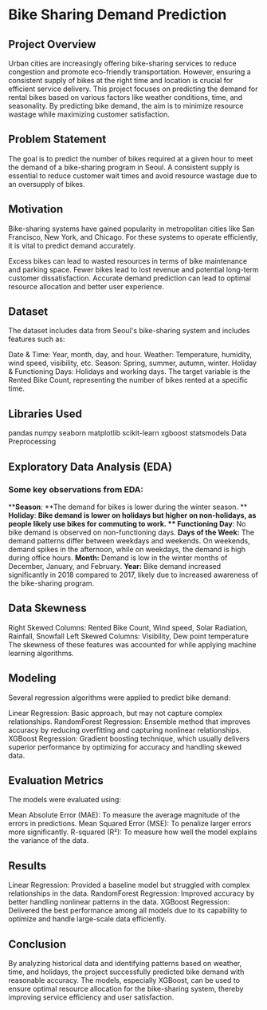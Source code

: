 # Bike Sharing Demand Prediction
## Project Overview
Urban cities are increasingly offering bike-sharing services to reduce congestion and promote eco-friendly transportation. However, ensuring a consistent supply of bikes at the right time and location is crucial for efficient service delivery. This project focuses on predicting the demand for rental bikes based on various factors like weather conditions, time, and seasonality. By predicting bike demand, the aim is to minimize resource wastage while maximizing customer satisfaction.

## Problem Statement
The goal is to predict the number of bikes required at a given hour to meet the demand of a bike-sharing program in Seoul. A consistent supply is essential to reduce customer wait times and avoid resource wastage due to an oversupply of bikes.

## Motivation
Bike-sharing systems have gained popularity in metropolitan cities like San Francisco, New York, and Chicago. For these systems to operate efficiently, it is vital to predict demand accurately.

Excess bikes can lead to wasted resources in terms of bike maintenance and parking space.
Fewer bikes lead to lost revenue and potential long-term customer dissatisfaction.
Accurate demand prediction can lead to optimal resource allocation and better user experience.

## Dataset
The dataset includes data from Seoul's bike-sharing system and includes features such as:

Date & Time: Year, month, day, and hour.
Weather: Temperature, humidity, wind speed, visibility, etc.
Season: Spring, summer, autumn, winter.
Holiday & Functioning Days: Holidays and working days.
The target variable is the Rented Bike Count, representing the number of bikes rented at a specific time.

## Libraries Used
pandas
numpy
seaborn
matplotlib
scikit-learn
xgboost
statsmodels
Data Preprocessing

## Exploratory Data Analysis (EDA)
### Some key observations from EDA:

****Season**: **The demand for bikes is lower during the winter season.
** **Holiday**: **Bike demand is lower on holidays but higher on non-holidays, as people likely use bikes for commuting to work.
** Functioning Day**: No bike demand is observed on non-functioning days.
**Days of the Week:** The demand patterns differ between weekdays and weekends. On weekends, demand spikes in the afternoon, while on weekdays, the demand is high during office hours.
**Month:** Demand is low in the winter months of December, January, and February.
**Year:** Bike demand increased significantly in 2018 compared to 2017, likely due to increased awareness of the bike-sharing program.

## Data Skewness
Right Skewed Columns: Rented Bike Count, Wind speed, Solar Radiation, Rainfall, Snowfall
Left Skewed Columns: Visibility, Dew point temperature
The skewness of these features was accounted for while applying machine learning algorithms.

##  Modeling
Several regression algorithms were applied to predict bike demand:

Linear Regression: Basic approach, but may not capture complex relationships.
RandomForest Regression: Ensemble method that improves accuracy by reducing overfitting and capturing nonlinear relationships.
XGBoost Regression: Gradient boosting technique, which usually delivers superior performance by optimizing for accuracy and handling skewed data.

## Evaluation Metrics
The models were evaluated using:

Mean Absolute Error (MAE): To measure the average magnitude of the errors in predictions.
Mean Squared Error (MSE): To penalize larger errors more significantly.
R-squared (R²): To measure how well the model explains the variance of the data.

## Results
Linear Regression: Provided a baseline model but struggled with complex relationships in the data.
RandomForest Regression: Improved accuracy by better handling nonlinear patterns in the data.
XGBoost Regression: Delivered the best performance among all models due to its capability to optimize and handle large-scale data efficiently.

## Conclusion
By analyzing historical data and identifying patterns based on weather, time, and holidays, the project successfully predicted bike demand with reasonable accuracy. The models, especially XGBoost, can be used to ensure optimal resource allocation for the bike-sharing system, thereby improving service efficiency and user satisfaction.
